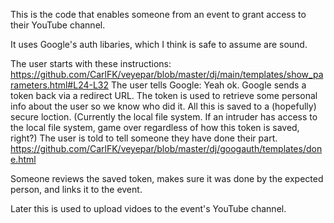 This is the code that enables someone from an event to grant access to their YouTube channel.

It uses Google's auth libaries, which I think is safe to assume are sound.

The user starts with these instructions:
https://github.com/CarlFK/veyepar/blob/master/dj/main/templates/show_parameters.html#L24-L32
The user tells Google: Yeah ok.
Google sends a token back via a redirect URL.
The token is used to retrieve some personal info about the user so we know who did it.
All this is saved to a (hopefully) secure loction.
(Currently the local file system.  If an intruder has access to the local file system, game over regardless of how this token is saved, right?)
The user is told to tell someone they have done their part.
https://github.com/CarlFK/veyepar/blob/master/dj/googauth/templates/done.html

Someone reviews the saved token, makes sure it was done by the expected person, and links it to the event.

Later this is used to upload vidoes to the event's YouTube channel.

